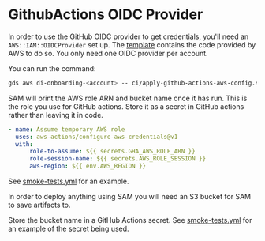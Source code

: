 # GithubActions OIDC Provider

In order to use the GitHub OIDC provider to get credentials, you'll need an `AWS::IAM::OIDCProvider` set up. The [template](github-actions-aws-config.yml) contains the code provided by AWS to do so. You only need one OIDC provider per account.

You can run the command:

```bash
gds aws di-onboarding-<account> -- ci/apply-github-actions-aws-config.sh
```

SAM will print the AWS role ARN and bucket name once it has run. This is the role you use for GitHub actions. Store it as a secret in GitHub actions rather than leaving it in code.

```yaml
- name: Assume temporary AWS role
  uses: aws-actions/configure-aws-credentials@v1
  with:
      role-to-assume: ${{ secrets.GHA_AWS_ROLE_ARN }}
      role-session-name: ${{ secrets.AWS_ROLE_SESSION }}
      aws-region: ${{ env.AWS_REGION }}
```

See [smoke-tests.yml](../.github/workflows/deploy-smoke-tests.yml) for an example.

In order to deploy anything using SAM you will need an S3 bucket for SAM to save artifacts to.

Store the bucket name in a GitHub Actions secret. See [smoke-tests.yml](../.github/workflows/deploy-smoke-tests.yml) for an example of the secret being used.
